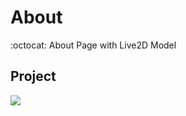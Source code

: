 # About
:octocat: About Page with Live2D Model

## Project 
<a href="https://domathid.github.io/About"><img src="https://img.shields.io/badge/Code-Preview-blue.svg"></a>

